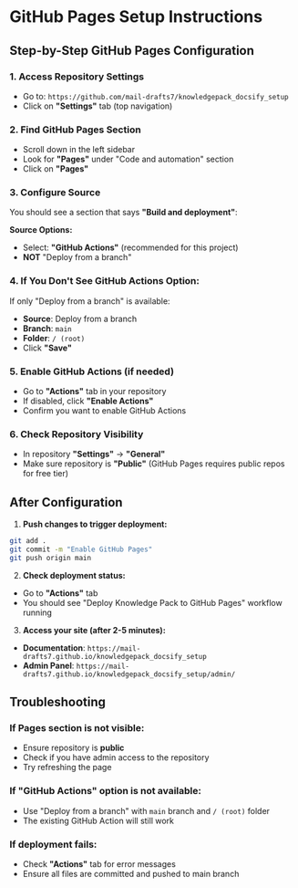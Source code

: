 # GitHub Pages Setup Instructions

## Step-by-Step GitHub Pages Configuration

### 1. Access Repository Settings
- Go to: `https://github.com/mail-drafts7/knowledgepack_docsify_setup`
- Click on **"Settings"** tab (top navigation)

### 2. Find GitHub Pages Section
- Scroll down in the left sidebar
- Look for **"Pages"** under "Code and automation" section
- Click on **"Pages"**

### 3. Configure Source
You should see a section that says **"Build and deployment"**:

**Source Options:**
- Select: **"GitHub Actions"** (recommended for this project)
- **NOT** "Deploy from a branch"

### 4. If You Don't See GitHub Actions Option:
If only "Deploy from a branch" is available:
- **Source**: Deploy from a branch  
- **Branch**: `main`
- **Folder**: `/ (root)`
- Click **"Save"**

### 5. Enable GitHub Actions (if needed)
- Go to **"Actions"** tab in your repository
- If disabled, click **"Enable Actions"**
- Confirm you want to enable GitHub Actions

### 6. Check Repository Visibility
- In repository **"Settings"** → **"General"**
- Make sure repository is **"Public"** (GitHub Pages requires public repos for free tier)

## After Configuration

1. **Push changes to trigger deployment:**
```bash
git add .
git commit -m "Enable GitHub Pages"
git push origin main
```

2. **Check deployment status:**
- Go to **"Actions"** tab
- You should see "Deploy Knowledge Pack to GitHub Pages" workflow running

3. **Access your site (after 2-5 minutes):**
- **Documentation**: `https://mail-drafts7.github.io/knowledgepack_docsify_setup`
- **Admin Panel**: `https://mail-drafts7.github.io/knowledgepack_docsify_setup/admin/`

## Troubleshooting

### If Pages section is not visible:
- Ensure repository is **public**
- Check if you have admin access to the repository
- Try refreshing the page

### If "GitHub Actions" option is not available:
- Use "Deploy from a branch" with `main` branch and `/ (root)` folder
- The existing GitHub Action will still work

### If deployment fails:
- Check **"Actions"** tab for error messages
- Ensure all files are committed and pushed to main branch
